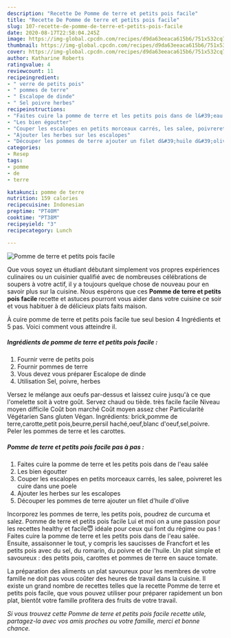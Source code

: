 ```yaml
---
description: "Recette De Pomme de terre et petits pois facile"
title: "Recette De Pomme de terre et petits pois facile"
slug: 107-recette-de-pomme-de-terre-et-petits-pois-facile
date: 2020-08-17T22:58:04.245Z
image: https://img-global.cpcdn.com/recipes/d9da63eeaca615b6/751x532cq70/pomme-de-terre-et-petits-pois-facile-photo-principale-de-la-recette.jpg
thumbnail: https://img-global.cpcdn.com/recipes/d9da63eeaca615b6/751x532cq70/pomme-de-terre-et-petits-pois-facile-photo-principale-de-la-recette.jpg
cover: https://img-global.cpcdn.com/recipes/d9da63eeaca615b6/751x532cq70/pomme-de-terre-et-petits-pois-facile-photo-principale-de-la-recette.jpg
author: Katharine Roberts
ratingvalue: 4
reviewcount: 11
recipeingredient:
- " verre de petits pois"
- " pommes de terre"
- " Escalope de dinde"
- " Sel poivre herbes"
recipeinstructions:
- "Faites cuire la pomme de terre et les petits pois dans de l&#39;eau salée"
- "Les bien égoutter"
- "Couper les escalopes en petits morceaux carrés, les salee, poivreret les cuire dans une poele"
- "Ajouter les herbes sur les escalopes"
- "Découper les pommes de terre ajouter un filet d&#39;huile d&#39;olive"
categories:
- Resep
tags:
- pomme
- de
- terre

katakunci: pomme de terre 
nutrition: 159 calories
recipecuisine: Indonesian
preptime: "PT40M"
cooktime: "PT38M"
recipeyield: "3"
recipecategory: Lunch

---
```



![Pomme de terre et petits pois facile](https://img-global.cpcdn.com/recipes/d9da63eeaca615b6/751x532cq70/pomme-de-terre-et-petits-pois-facile-photo-principale-de-la-recette.jpg)

Que vous soyez un étudiant débutant simplement vos propres expériences culinaires ou un cuisinier qualifié avec de nombreuses célébrations de soupers à votre actif, il y a toujours quelque chose de nouveau pour en savoir plus sur la cuisine. Nous espérons que ces <strong> Pomme de terre et petits pois facile </strong> recette et astuces pourront vous aider dans votre cuisine ce soir et vous habituer à de délicieux plats faits maison.

<!--inarticleads1-->

À cuire pomme de terre et petits pois facile tue seul besion 4 Ingrédients et 5 pas. Voici comment vous atteindre il.

##### Ingrédients de pomme de terre et petits pois facile :

1. Fournir  verre de petits pois
1. Fournir  pommes de terre
1. Vous devez vous préparer  Escalope de dinde
1. Utilisation  Sel, poivre, herbes


Versez le mélange aux oeufs par-dessus et laissez cuire jusqu&#39;à ce que l&#39;omelette soit à votre goût. Servez chaud ou tiède. très facile facile Niveau moyen difficile Coût bon marché Coût moyen assez cher Particularité Végétarien Sans gluten Végan. Ingrédients: brick,pomme de terre,carotte,petit pois,beurre,persil haché,oeuf,blanc d&#39;oeuf,sel,poivre. Peler les pommes de terre et les carottes. 

<!--inarticleads2-->

##### Pomme de terre et petits pois facile pas à pas :

1. Faites cuire la pomme de terre et les petits pois dans de l&#39;eau salée
1. Les bien égoutter
1. Couper les escalopes en petits morceaux carrés, les salee, poivreret les cuire dans une poele
1. Ajouter les herbes sur les escalopes
1. Découper les pommes de terre ajouter un filet d&#39;huile d&#39;olive


Incorporez les pommes de terre, les petits pois, poudrez de curcuma et salez. Pomme de terre et petits pois facile Lui et moi on a une passion pour les recettes healthy et facile😇 idéale pour ceux qui font du régime ou pas ! Faites cuire la pomme de terre et les petits pois dans de l&#39;eau salée. Ensuite, assaisonner le tout, y compris les saucisses de Francfort et les petits pois avec du sel, du romarin, du poivre et de l&#39;huile. Un plat simple et savoureux : des petits pois, carottes et pommes de terre en sauce tomate. 

<!--inarticleads1-->

<p>
La préparation des aliments un plat savoureux pour les membres de votre famille ne doit pas vous coûter des heures de travail dans la cuisine. Il existe un grand nombre de recettes telles que la recette Pomme de terre et petits pois facile, que vous pouvez utiliser pour préparer rapidement un bon plat, bientôt votre famille profitera des fruits de votre travail.
</p>

<p>
<i>Si vous trouvez cette Pomme de terre et petits pois facile recette utile, partagez-la avec vos amis proches ou votre famille, merci et bonne chance.</i>
</p>
